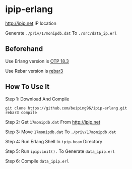 # ipip-erlang
http://ipip.net IP location

Generate `./priv/17monipdb.dat` To `./src/data_ip.erl`

## Beforehand
Use Erlang version is [OTP 18.3](http://www.erlang.org/downloads/18.3)

Use Rebar version is [rebar3](http://www.rebar3.org/)

## How To Use It
Step 1: Download And Compile
```
git clone https://github.com/beiping96/ipip-erlang.git
rebar3 compile
```
Step 2: Get `17monipdb.dat` From http://ipip.net

Step 3: Move `17monipdb.dat` To `./priv/17monipdb.dat`

Step 4: Run Erlang Shell In `ipip.beam` Directory

Step 5: Run `ipip:init().` To Generate `data_ipip.erl`

Step 6: Compile `data_ipip.erl`


